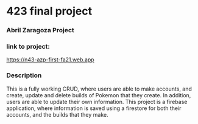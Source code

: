 # 423 final project

### Abril Zaragoza Project

### link to project:

https://n43-azp-first-fa21.web.app

### Description

This is a fully working CRUD, where users are able to make accounts, and create, update and delete builds of Pokemon that they create. In addition, users are able to update their own information. This project is a firebase application, where information is saved using a firestore for both their accounts, and the builds that they make.
